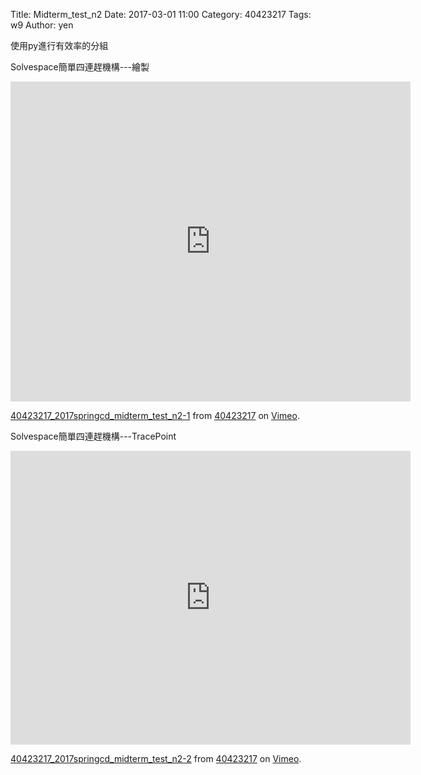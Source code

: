 Title: Midterm_test_n2
Date: 2017-03-01 11:00
Category: 40423217
Tags: w9
Author: yen

使用py進行有效率的分組
<!-- PELICAN_END_SUMMARY -->
<p>Solvespace簡單四連趕機構---繪製</p>
<iframe src="https://player.vimeo.com/video/213774053" width="640" height="512" frameborder="0" webkitallowfullscreen mozallowfullscreen allowfullscreen></iframe> <p><a href="https://vimeo.com/213774053">40423217_2017springcd_midterm_test_n2-1</a> from <a href="https://vimeo.com/user61170413">40423217</a> on <a href="https://vimeo.com">Vimeo</a>.</p>

<p>Solvespace簡單四連趕機構---TracePoint</p>
<iframe src="https://player.vimeo.com/video/213774060" width="640" height="470" frameborder="0" webkitallowfullscreen mozallowfullscreen allowfullscreen></iframe> <p><a href="https://vimeo.com/213774060">40423217_2017springcd_midterm_test_n2-2</a> from <a href="https://vimeo.com/user61170413">40423217</a> on <a href="https://vimeo.com">Vimeo</a>.</p>